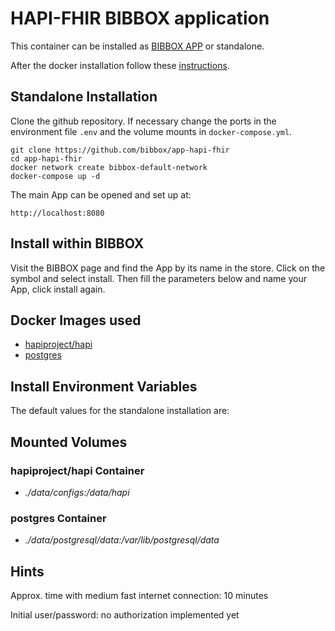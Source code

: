 # HAPI-FHIR BIBBOX application

This container can be installed as [BIBBOX APP](https://bibbox.readthedocs.io/en/latest/ "BIBBOX App Store") or standalone. 

After the docker installation follow these [instructions](INSTALL-APP.md).

## Standalone Installation 

Clone the github repository. If necessary change the ports in the environment file `.env` and the volume mounts in `docker-compose.yml`.

```
git clone https://github.com/bibbox/app-hapi-fhir
cd app-hapi-fhir
docker network create bibbox-default-network
docker-compose up -d
```

The main App can be opened and set up at:
```
http://localhost:8080
```

## Install within BIBBOX

Visit the BIBBOX page and find the App by its name in the store. Click on the symbol and select install. Then fill the parameters below and name your App, click install again.

## Docker Images used
  - [hapiproject/hapi](https://hub.docker.com/r/hapiproject/hapi) 
  - [postgres](https://hub.docker.com/r/postgres) 


 
## Install Environment Variables

  
The default values for the standalone installation are:

  
## Mounted Volumes
### hapiproject/hapi Container
  - *./data/configs:/data/hapi*
### postgres Container
  - *./data/postgresql/data:/var/lib/postgresql/data*

## Hints

Approx. time with medium fast internet connection: 10 minutes

Initial user/password: no authorization implemented yet
